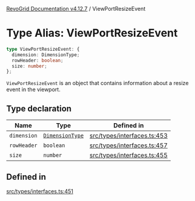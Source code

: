 [RevoGrid Documentation v4.12.7](README.md) / ViewPortResizeEvent

# Type Alias: ViewPortResizeEvent

```ts
type ViewPortResizeEvent: {
  dimension: DimensionType;
  rowHeader: boolean;
  size: number;
};
```

`ViewPortResizeEvent` is an object that contains information about a resize
event in the viewport.

## Type declaration

| Name | Type | Defined in |
| ------ | ------ | ------ |
| `dimension` | [`DimensionType`](TypeAlias.DimensionType.md) | [src/types/interfaces.ts:453](https://github.com/revolist/revogrid/blob/435ff99a088c5c293d22eb08cc3e448f60f4eb56/src/types/interfaces.ts#L453) |
| `rowHeader` | `boolean` | [src/types/interfaces.ts:457](https://github.com/revolist/revogrid/blob/435ff99a088c5c293d22eb08cc3e448f60f4eb56/src/types/interfaces.ts#L457) |
| `size` | `number` | [src/types/interfaces.ts:455](https://github.com/revolist/revogrid/blob/435ff99a088c5c293d22eb08cc3e448f60f4eb56/src/types/interfaces.ts#L455) |

## Defined in

[src/types/interfaces.ts:451](https://github.com/revolist/revogrid/blob/435ff99a088c5c293d22eb08cc3e448f60f4eb56/src/types/interfaces.ts#L451)
